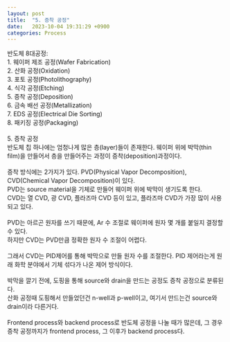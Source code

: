```yaml
---
layout: post
title:  "5. 증착 공정"
date:   2023-10-04 19:31:29 +0900
categories: Process
---
```


반도체 8대공정:<br>
1\. 웨이퍼 제조 공정(Wafer Fabrication)<br>
2\. 산화 공정(Oxidation)<br>
3\. 포토 공정(Photolithography)<br>
4\. 식각 공정(Etching)<br>
5\. 증착 공정(Deposition)<br>
6\. 금속 배선 공정(Metallization)<br>
7\. EDS 공정(Electrical Die Sorting)<br>
8\. 패키징 공정(Packaging)<br>
<br>
5\. 증착 공정<br>
반도체 칩 하나에는 엄청나게 많은 층(layer)들이 존재한다. 웨이퍼 위에 박막(thin film)을 만들어서 층을 만들어주는 과정이 증착(deposition)과정이다.<br>
<br>
증착 방식에는 2가지가 있다. PVD(Physical Vapor Decomposition), CVD(Chemical Vapor Decomposition)이 있다.<br>
PVD는 source material을 기체로 만들어 웨이퍼 위에 박막이 생기도록 한다.<br>
CVD는 열 CVD, 광 CVD, 플라즈마 CVD 등이 있고, 플라즈마 CVD가 가장 많이 사용되고 있다.<br>
<br>
PVD는 아르곤 원자를 쓰기 때문에, Ar 수 조절로 웨이퍼에 원자 몇 개를 붙일지 결정할 수 있다.<br>
하지만 CVD는 PVD만큼 정확한 원자 수 조절이 어렵다.<br>
<br>
그래서 CVD는 PID제어를 통해 박막으로 만들 원자 수를 조절한다. PID 제어라는게 원래 화학 분야에서 기체 섞다가 나온 제어 방식이다.<br>
<br>
박막을 깔기 전에, 도핑을 통해 source와 drain을 만드는 공정도 증착 공정으로 분류된다.<br>
산화 공정때 도핑해서 만들었던건 n-well과 p-well이고, 여기서 만드는건 source와 drain이라 다른거다.<br>
<br>
Frontend process와 backend process로 반도체 공정을 나눌 때가 많은데, 그 경우 증착 공정까지가 frontend process, 그 이후가 backend process다.<br>
